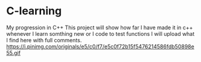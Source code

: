 # C-learning
My progression in C++ 
This project will show how far I have made it in c++ whenever I learn somthing new or I code to test functions I will upload what I find here with full comments.
https://i.pinimg.com/originals/e5/c0/f7/e5c0f72b15f5476214586fdb50898e55.gif
